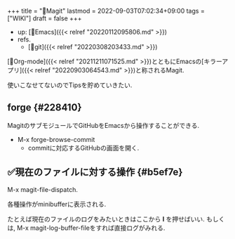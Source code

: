 +++
title = "📝Magit"
lastmod = 2022-09-03T07:02:34+09:00
tags = ["WIKI"]
draft = false
+++

-   up: [📁Emacs]({{< relref "20220112095806.md" >}})
-   refs.
    -   [📝git]({{< relref "20220308203433.md" >}})

[📝Org-mode]({{< relref "20211211071525.md" >}})とともにEmacsの[キラーアプリ]({{< relref "20220903064543.md" >}})と称されるMagit.

使いこなせてないのでTipsを貯めていきたい.


## forge {#228410}

MagitのサブモジュールでGitHubをEmacsから操作することができる.

-   M-x forge-browse-commit
    -   commitに対応するGitHubの画面を開く.


## ✅現在のファイルに対する操作 {#b5ef7e}

M-x magit-file-dispatch.

各種操作がminibufferに表示される.

たとえば現在のファイルのログをみたいときはここから **l** を押せばいい. もしくは, M-x magit-log-buffer-fileをすれば直接ログがみれる.
